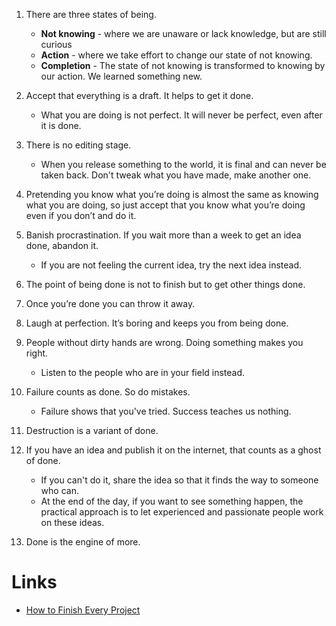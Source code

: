 1. There are three states of being. 
   * **Not knowing** - where we are unaware or lack knowledge, but are still curious
   * **Action** - where we take effort to change our state of not knowing. 
   * **Completion** - The state of not knowing is transformed to knowing by our action. We learned something new.


2. Accept that everything is a draft. It helps to get it done.
	* What you are doing is not perfect. It will never be perfect, even after it is done.


3. There is no editing stage.
	* When you release something to the world, it is final and can never be taken back. Don't tweak what you have made, make another one.


4. Pretending you know what you’re doing is almost the same as knowing what you are doing, so just accept that you know what you’re doing even if you don’t and do it.


5. Banish procrastination. If you wait more than a week to get an idea done, abandon it.
	* If you are not feeling the current idea, try the next idea instead.


6. The point of being done is not to finish but to get other things done.


7. Once you’re done you can throw it away.


8. Laugh at perfection. It’s boring and keeps you from being done.


9. People without dirty hands are wrong. Doing something makes you right.
	* Listen to the people who are in your field instead.


10. Failure counts as done. So do mistakes.
	* Failure shows that you've tried. Success teaches us nothing.


11. Destruction is a variant of done.


12. If you have an idea and publish it on the internet, that counts as a ghost of done.
	* If you can't do it, share the idea so that it finds the way to someone who can.
	* At the end of the day, if you want to see something happen, the practical approach is to let experienced and passionate people work on these ideas.


13. Done is the engine of more.


# Links
* [How to Finish Every Project](https://www.youtube.com/watch?v=bJQj1uKtnus)